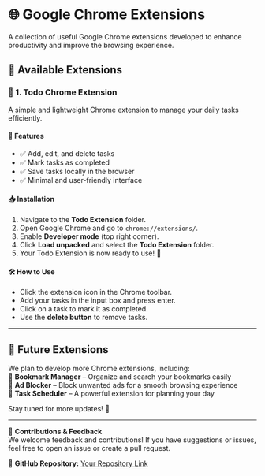# 🌐 Google Chrome Extensions  

A collection of useful Google Chrome extensions developed to enhance productivity and improve the browsing experience.

## 📂 Available Extensions  

### 📌 1. Todo Chrome Extension  
A simple and lightweight Chrome extension to manage your daily tasks efficiently.  

#### 🚀 Features  
- ✅ Add, edit, and delete tasks  
- ✅ Mark tasks as completed  
- ✅ Save tasks locally in the browser  
- ✅ Minimal and user-friendly interface  

#### 📥 Installation  
1. Navigate to the **Todo Extension** folder.  
2. Open Google Chrome and go to `chrome://extensions/`.  
3. Enable **Developer mode** (top right corner).  
4. Click **Load unpacked** and select the **Todo Extension** folder.  
5. Your Todo Extension is now ready to use! 🎉  

#### 🛠 How to Use  
- Click the extension icon in the Chrome toolbar.  
- Add your tasks in the input box and press enter.  
- Click on a task to mark it as completed.  
- Use the **delete button** to remove tasks.  

---

## 🔮 Future Extensions  
We plan to develop more Chrome extensions, including:  
🚀 **Bookmark Manager** – Organize and search your bookmarks easily  
🛑 **Ad Blocker** – Block unwanted ads for a smooth browsing experience  
📅 **Task Scheduler** – A powerful extension for planning your day  

Stay tuned for more updates! 🚀  

---

📢 **Contributions & Feedback**  
We welcome feedback and contributions! If you have suggestions or issues, feel free to open an issue or create a pull request.  

🔗 **GitHub Repository:** [Your Repository Link](https://github.com/sunilkumarsk8899/Google-Chrome-Extension.git)
